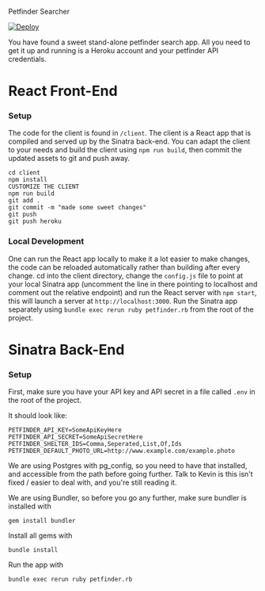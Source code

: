 Petfinder Searcher

[![Deploy](https://www.herokucdn.com/deploy/button.svg)](https://heroku.com/deploy?template=https://github.com/CrashsLanding/petfinder-server/tree/master)

You have found a sweet stand-alone petfinder search app. All you need to get it up and running is a Heroku account and your petfinder API credentials.

# React Front-End

### Setup

The code for the client is found in `/client`. The client is a React app that is compiled and served up by the Sinatra back-end. You can adapt the client to your needs and build the client using `npm run build`, then commit the updated assets to git and push away.

```
cd client
npm install
CUSTOMIZE THE CLIENT
npm run build
git add .
git commit -m "made some sweet changes"
git push
git push heroku
```

### Local Development

One can run the React app locally to make it a lot easier to make changes, the code can be reloaded automatically rather than building after every change. cd into the client directory, change the `config.js` file to point at your local Sinatra app (uncomment the line in there pointing to localhost and comment out the relative endpoint) and run the React server with `npm start`, this will launch a server at `http://localhost:3000`. Run the Sinatra app separately using `bundle exec rerun ruby petfinder.rb` from the root of the project.

# Sinatra Back-End

### Setup

First, make sure you have your API key and API secret in a file called `.env` in the root of the project.

It should look like:

```
PETFINDER_API_KEY=SomeApiKeyHere
PETFINDER_API_SECRET=SomeApiSecretHere
PETFINDER_SHELTER_IDS=Comma,Seperated,List,Of,Ids
PETFINDER_DEFAULT_PHOTO_URL=http://www.example.com/example.photo
```

We are using Postgres with pg_config, so you need to have that installed, and accessible from the path before going further. Talk to Kevin is this isn't fixed / easier to deal with, and you're still reading it.

We are using Bundler, so before you go any further, make sure bundler is installed with

``` shell
gem install bundler
```

Install all gems with

``` shell
bundle install
```

Run the app with

``` shell
bundle exec rerun ruby petfinder.rb
```
